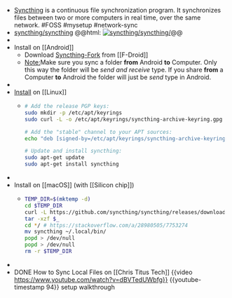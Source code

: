 - [Syncthing](https://syncthing.net/) is a continuous file synchronization program. It synchronizes files between two or more computers in real time, over the same network. #FOSS #mysetup #network-sync
- [syncthing/syncthing](https://github.com/syncthing/syncthing)
  @@html: <a href="https://github.com/syncthing/syncthing/"><img src="https://github-readme-stats-astronomer.vercel.app/api/pin/?username=syncthing&repo=syncthing&theme=tokyonight" alt="syncthing/syncthing/"/></a>@@
-
- Install on [[Android]]
	- Download [Syncthing-Fork](https://f-droid.org/repository/browse/?fdid=com.github.catfriend1.syncthingandroid) from [[F-Droid]]
	- <ins>Note:</ins>Make sure you sync a folder **from** Android **to** Computer. Only this way the folder will be *send and receive* type. If you share **from** a Computer **to** Android the folder will just be *send* type in Android.
-
- [Install](https://apt.syncthing.net/) on [[Linux]]
	- ```bash
	  # Add the release PGP keys:
	  sudo mkdir -p /etc/apt/keyrings
	  sudo curl -L -o /etc/apt/keyrings/syncthing-archive-keyring.gpg https://syncthing.net/release-key.gpg
	  
	  # Add the "stable" channel to your APT sources:
	  echo "deb [signed-by=/etc/apt/keyrings/syncthing-archive-keyring.gpg] https://apt.syncthing.net/ syncthing stable" | sudo tee /etc/apt/sources.list.d/syncthing.list
	  
	  # Update and install syncthing:
	  sudo apt-get update
	  sudo apt-get install syncthing
	  ```
-
- Install on [[macOS]] (with [[Silicon chip]])
	- ```bash
	  TEMP_DIR=$(mktemp -d)
	  cd $TEMP_DIR
	  curl -L https://github.com/syncthing/syncthing/releases/download/v1.27.2/syncthing-macos-arm64-v1.27.2.zip --output "syncthing-macos-arm64-v1.27.2.zip"
	  tar -xzf $_
	  cd */ # https://stackoverflow.com/a/28980505/7753274
	  mv syncthing ~/.local/bin/
	  popd > /dev/null
	  popd > /dev/null
	  rm -r $TEMP_DIR
	  ```
-
- DONE How to Sync Local Files on [[Chris Titus Tech]]
  {{video https://www.youtube.com/watch?v=dBVTedUWbfg}}
  {{youtube-timestamp 94}} setup walkthrough